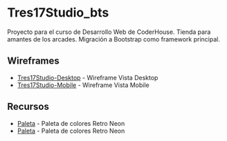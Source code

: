 # Tres17Studio_bts
Proyecto para el curso de Desarrollo Web de CoderHouse.
Tienda para amantes de los arcades.
Migración a Bootstrap como framework principal.

## Wireframes
* [Tres17Studio-Desktop](https://www.figma.com/file/LgEQjZnMJPriZ9ygOu6i40/Tres17Studio?node-id=0%3A1) - Wireframe Vista Desktop
* [Tres17Studio-Mobile](https://www.figma.com/file/OGFI2wT1WzxVW1xbctmjkn/Tres17Studio-Mobile) - Wireframe Vista Mobile

## Recursos
* [Paleta](https://www.color-hex.com/color-palette/74007) - Paleta de colores Retro Neon
* [Paleta](https://www.color-hex.com/color-palette/74007) - Paleta de colores Retro Neon



